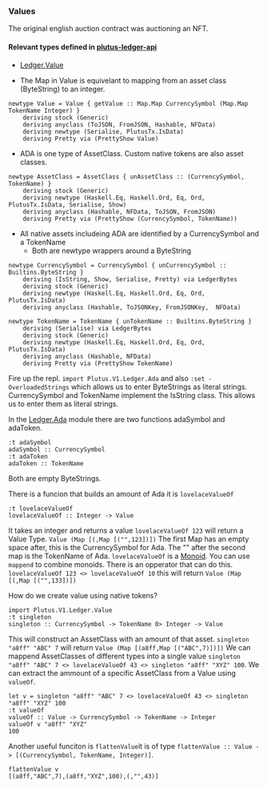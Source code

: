 ### Values

The original english auction contract was auctioning an NFT.
#### Relevant types defined in [plutus-ledger-api](https://github.com/input-output-hk/plutus/tree/master/plutus-ledger-api/src/Plutus/V1/Ledger)
* [Ledger.Value](https://github.com/input-output-hk/plutus/blob/master/plutus-ledger-api/src/Plutus/V1/Ledger/Value.hs)

* The Map in Value is equivelant to mapping from an asset class (ByteString) to an integer.
```
newtype Value = Value { getValue :: Map.Map CurrencySymbol (Map.Map TokenName Integer) }
    deriving stock (Generic)
    deriving anyclass (ToJSON, FromJSON, Hashable, NFData)
    deriving newtype (Serialise, PlutusTx.IsData)
    deriving Pretty via (PrettyShow Value)
```
* ADA is one type of AssetClass. Custom native tokens are also asset classes.
```
newtype AssetClass = AssetClass { unAssetClass :: (CurrencySymbol, TokenName) }
    deriving stock (Generic)
    deriving newtype (Haskell.Eq, Haskell.Ord, Eq, Ord, PlutusTx.IsData, Serialise, Show)
    deriving anyclass (Hashable, NFData, ToJSON, FromJSON)
    deriving Pretty via (PrettyShow (CurrencySymbol, TokenName))
```

* All native assets includeing ADA are identified by a CurrencySymbol and a TokenName
  * Both are newtype wrappers around a ByteString
```
newtype CurrencySymbol = CurrencySymbol { unCurrencySymbol :: Builtins.ByteString }
    deriving (IsString, Show, Serialise, Pretty) via LedgerBytes
    deriving stock (Generic)
    deriving newtype (Haskell.Eq, Haskell.Ord, Eq, Ord, PlutusTx.IsData)
    deriving anyclass (Hashable, ToJSONKey, FromJSONKey,  NFData)

```
```
newtype TokenName = TokenName { unTokenName :: Builtins.ByteString }
    deriving (Serialise) via LedgerBytes
    deriving stock (Generic)
    deriving newtype (Haskell.Eq, Haskell.Ord, Eq, Ord, PlutusTx.IsData)
    deriving anyclass (Hashable, NFData)
    deriving Pretty via (PrettyShow TokenName)
```
Fire up the repl. `import Plutus.V1.Ledger.Ada` and also `:set -OverloadedStrings` which allows us to enter ByteStrings as literal strings. CurrencySymbol and TokenName implement the IsString class. This allows us to enter them as literal strings.

In the [Ledger.Ada](https://github.com/input-output-hk/plutus/blob/master/plutus-ledger-api/src/Plutus/V1/Ledger/Ada.hs) module there are two functions adaSymbol and adaToken.
```
:t adaSymbol
adaSymbol :: CurrencySymbol
:t adaToken
adaToken :: TokenName
```
Both are empty ByteStrings.

There is a funcion that builds an amount of Ada it is `lovelaceValueOf`
```
:t lovelaceValueOf
lovelaceValueOf :: Integer -> Value
```
It takes an integer and  returns a value `lovelaceValueOf 123` will return a Value Type. `Value (Map [(,Map [("",123])])` The first Map has an empty space after, this is the CurrencySymbol for Ada. The "" after the second map is the TokenName of Ada. `lovelaceValueOf` is a [Monoid](http://learnyouahaskell.com/functors-applicative-functors-and-monoids#monoids). You can use `mappend` to combine monoids. There is an opperator that can do this. `lovelaceValueOf 123 <> lovelaceValueOf 10` this will return `Value (Map [(,Map [("",133])])`

How do we create value using native tokens?
```
import Plutus.V1.Ledger.Value
:t singleton
singleton :: CurrencySymbol -> TokenName 0> Integer -> Value
```
This will construct an AssetClass with an amount of that asset. `singleton "a8ff" "ABC" 7` will return `Value (Map [(a8ff,Map [("ABC",7)])])`
We can mappend AssetClasses of different types into a single value `singleton "a8ff" "ABC" 7 <> lovelaceValueOf 43 <> singleton "a8ff" "XYZ" 100`. We can extract the ammount of a specific AssetClass from a Value using `valueOf`.
```
let v = singleton "a8ff" "ABC" 7 <> lovelaceValueOf 43 <> singleton "a8ff" "XYZ" 100
:t valueOf
valueOf :: Value -> CurrencySymbol -> TokenName -> Integer
valueOf v "a8ff" "XYZ"
100
```
Another useful funciton is `flattenValue`it is of type `flattenValue :: Value -> [(CurrencySymbol, TokenName, Integer)]`.
```
flattenValue v
[(a8ff,"ABC",7),(a8ff,"XYZ",100),(,"",43)]
```
